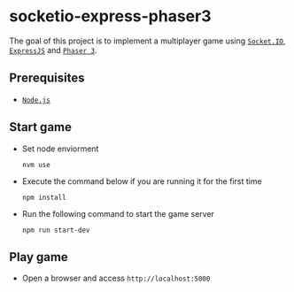 # socketio-express-phaser3

The goal of this project is to implement a multiplayer game using [`Socket.IO`](https://socket.io/), [`ExpressJS`](https://expressjs.com/) and [`Phaser 3`](https://phaser.io/phaser3).

## Prerequisites

- [`Node.js`](https://nodejs.org/en/)

## Start game

- Set node enviorment
  ```
  nvm use
  ```

- Execute the command below if you are running it for the first time
  ```
  npm install
  ```

- Run the following command to start the game server
  ```
  npm run start-dev
  ```

## Play game

- Open a browser and access `http://localhost:5000`

